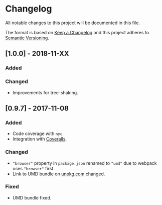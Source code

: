 # Changelog

All notable changes to this project will be documented in this file.

The format is based on [Keep a Changelog](http://keepachangelog.com/en/1.0.0/)
and this project adheres to [Semantic Versioning](http://semver.org/spec/v2.0.0.html).

## [1.0.0] - 2018-11-XX
### Added

### Changed
- Improvements for tree-shaking.

## [0.9.7] - 2017-11-08
### Added
- Code coverage with `nyc`.
- Integration with [Coveralls](https://coveralls.io).

### Changed
- `"browser"` property in `package.json` renamed to `"umd"` due to webpack uses `"browser"` first.
- Link to UMD bundle on [unpkg.com](https://unpkg.com) changed.

### Fixed
- UMD bundle fixed.

